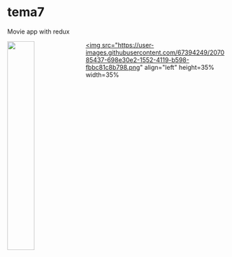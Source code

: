# tema7

Movie app with redux

<a href="url"><img src="https://user-images.githubusercontent.com/67394249/207085425-3a01aa3b-dafc-4e75-8996-9aab78e7d2f3.png" align="left" height=35% width=35% ></a>
<a href="url"><img src="https://user-images.githubusercontent.com/67394249/207085437-698e30e2-1552-4119-b598-fbbc81c8b798.png" align="left" height=35% width=35% 

